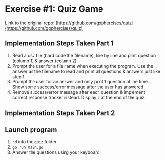 # Exercise #1: Quiz Game

Link to the original repo: [https://github.com/gophercises/quiz](https://github.com/gophercises/quiz)

## Implementation Steps Taken Part 1

1. Read a csv file (hard code the filename), line by line and print question (column 1) & answer (column 2)
2. Prompt the user for a file name when executing the program. Use the answer as the filename to read and print all questions & answers just like step 1.
3. Prompt the user for an answer and only print 1 question at the time. Show some success/error message after the user has answered.
4. Remove success/error message after each question & implement correct response tracker instead. Display it at the end of the quiz.

## Implementation Steps Taken Part 2

## Launch program

1. `cd` into the `quiz` folder
2. `go run main.go`
3. Answer the questions using your keyboard
